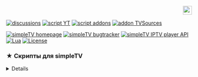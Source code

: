 <p align="right">
 <a title="english" href="./README-EN.md"><img src="https://github.githubassets.com/images/icons/emoji/unicode/1f1ec-1f1e7.png" height="24" alt="english" /> </a>
</p>

[![discussions][badge-discussions]][discussions]
[![script YT][badge-yt]][YT]
[![script addons][badge-addons]][addons]
[![addon TVSources][badge-tvsources]][TVSources]

[![simpleTV homepage][badge-simpletvhomepage]][simpleTV homepage]
[![simpleTV bugtracker][badge-simpletvbugtracker]][simpleTV bugtracker]
[![simpleTV IPTV player API][badge-simpletvapi]][simpleTV API]
[![Lua][badge-lua]][Lua]
[![License][badge-license]][License]

### ★ Скрипты для simpleTV

<details>

📌 **Установка**
 - видео скрипты в папку _`..\luaScr\user\video`_
 - скраперы [![addon TVSources][badge-tvsources]][TVSources] в папку _`..\luaScr\user\TVSources\AutoSetup`_

📌 **В некоторых скриптах возможно указать**
 - прокси/зеркало
 - различные параметры

📌 **Авторизация**

- если скрипт поддерживает, установить в дополнении _`Password Manager`_ логин и пароль

</details>
 
[discussions]: https://github.com/Nexterr-origin/Nexterr-origin/discussions "discussions"
[YT]: ../../../simpleTV-YouTube "скрипт YouTube"
[addons]: ../../../simpleTV-Addons "Дополнения"
[simpleTV API]: http://iptv.gen12.net/dokuwiki/doku.php?id=mantis:simpletv:api "simpleTV API"
[Lua]: https://www.lua.org/manual/5.3 "Lua 5.3"
[License]: ../../blob/master/LICENSE "License GPL 3.0"
[TVSources]: https://github.com/BMSimple/SimpleTV/releases/tag/TVSources "дополнение TVSources by BM"
[simpleTV homepage]: http://iptv.gen12.net "simpleTV домашняя страница"
[simpleTV bugtracker]: http://iptv.gen12.net/bugtracker "simpleTV багтрекер"


[badge-discussions]: https://img.shields.io/badge/💬-Discussions-%232b2b2b?style=flat-squar&labelColor=%232c68a8 "Discussions"
[badge-yt]: https://img.shields.io/badge/%D1%81%D0%BA%D1%80%D0%B8%D0%BF%D1%82%20YouTube-%232b2b2b?style=flat-square&labelColor=%232c68a8 "скрипт YouTube"
[badge-simpletvapi]: https://img.shields.io/badge/simpleTV-API-%232b2b2b?style=flat-squar&labelColor=%23303f50 "simpleTV API"
[badge-lua]: https://img.shields.io/badge/Lua-5.3-%232b2b2b?style=flat-square&labelColor=%23303f50 "Lua 5.3"
[badge-license]: https://img.shields.io/badge/License-GPL%203.0-%232b2b2b?style=flat-square&labelColor=%23303f50 "License GPL 3.0"
[badge-tvsources]: https://img.shields.io/badge/%D0%B4%D0%BE%D0%BF%D0%BE%D0%BB%D0%BD%D0%B5%D0%BD%D0%B8%D0%B5%20BM-TVSources-%232b2b2b?style=flat-squar&labelColor=%23303f50 "дополнение TVSources by BM"
[badge-pm]: https://img.shields.io/badge/%D0%B4%D0%BE%D0%BF%D0%BE%D0%BB%D0%BD%D0%B5%D0%BD%D0%B8%D0%B5-Password%20Manager-%232b2b2b?style=flat-square&labelColor=%23303f50 "дополнение Password Manager"
[badge-simpletvhomepage]: https://img.shields.io/badge/simpleTV-сайт-%232b2b2b?style=flat-square&labelColor=%23303f50 "simpleTV домашняя страница"
[badge-simpletvbugtracker]: https://img.shields.io/badge/simpleTV-багтрекер-%232b2b2b?style=flat-square&labelColor=%23303f50 "simpleTV багтрекер"
[badge-addons]: https://img.shields.io/badge/%D0%94%D0%BE%D0%BF%D0%BE%D0%BB%D0%BD%D0%B5%D0%BD%D0%B8%D1%8F-%232b2b2b?style=flat-squar&labelColor=%232c68a8 "Дополнения"
